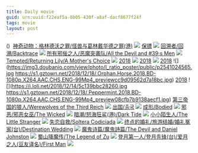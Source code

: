 ```yaml
---
title: Daily movie
guid: urn:uuid:f22eaf5a-8b05-430f-a8af-dacf8677f24f
tags: movie
layout: post
---
```


()
![]()
[神奇动物：格林德沃之罪/怪兽与葛林戴华德之罪(港)](magnet:?xt=urn:btih:884bba5a4c5c522f0341418ab53adb3082411e4a)
![](http://img.google.com.btba.xiaoeryi.com/upload/2018/11/30/56X1350036I645.big.jpg)
[保镖](ed2k://|file|保镖.1080p.BD中字[最新电影www.66ys.tv](ED2000.COM).mp4|1758058632|F409E8FA9043A43B2F66557D79AF709E|h=RDNZFZUXXXSDGZPDRSVEZP7A354EMILA|/保镖.1080p.BD中字.mp4)
![](https://tu.66vod.net/2018/5296.jpg)
[回溯者/回溯/Backtrace](magnet:?xt=urn:btih:5cadeba1aba19078620a404a40f130c1e996ec12)
![](http://img.google.com.btba.xiaoeryi.com/upload/2018/12/18/991341K615952l.big.jpg)
[所有邪佞之人/恶魔突袭队/All the Devil and #39;s Men](magnet:?xt=urn:btih:5c661c7ac103dc21c30b4d43f3a5e66fab584193)
![](http://img.google.com.btba.xiaoeryi.com/upload/2018/12/18/14h5127584161e.big.jpg)
[Tempted/Returning Lily/A Mother&#039;s Choice](magnet:?xt=urn:btih:26978b1216b4ed9c471b85110569c86d185a5f29)
![](http://img.google.com.btba.xiaoeryi.com/upload/2018/12/18/e41450E1514365.big.jpg)
[2018](magnet:?xt=urn:btih:FAE33B4B2C382E48C78DB071410602B6915A0C3D)
![](https://s1.gztown.net/2018/12/18/.A.Simple.Favor.2018.BD-1080p.X264.AAC.CHS.ENG-99Mp4_preview14a78e34a00ee56c.jpg)
[2018](magnet:?xt=urn:btih:C2FF2AC912CDAF216BB7CC988E3FB02F5C41E75C)
![](https://s1.gztown.net/2018/12/18/.Backtrace.2018.WEB-1080p.X264.AAC.CHS.ENG-99Mp4_previewbd747bd6b424918e.jpg)
[2018](magnet:?xt=urn:btih:E146AA87E60F1143A0C22BE8FEA24C9BE8B29FD7)
![](https://img3.doubanio.com/view/photo/l_ratio_poster/public/p2541024565.jpg
https://s1.gztown.net/2018/12/18/.Orphan.Horse.2018.BD-1080p.X264.AAC.CHS.ENG-99Mp4_previewcc9d09562d7a18bc.jpg)
[2018](magnet:?xt=urn:btih:3F55C2D2BB254169A957625D797B5B9D9495A7EB)
![](https://i.loli.net/2018/12/14/5c139bbc28260.jpg
https://s1.gztown.net/2018/12/18/.Peppermint.2018.BD-1080p.X264.AAC.CHS.ENG-99Mp4_preview08cfb7b9138aecf1.jpg)
[第三帝国的狼人/Werewolves of the Third Reich](magnet:?xt=urn:btih:c994fd3b8886244908d03552d952159731cfa5b8)
![](http://img.google.com.btba.xiaoeryi.com/upload/2018/12/18/40061c445M1599.big.jpg)
[出国/출국](magnet:?xt=urn:btih:9f11d3d40d71a8da3ea42df46e84bbcc3382d4c7)
![](http://img.google.com.btba.xiaoeryi.com/upload/2018/12/18/475Z94306Q5411.big.jpg)
[成形/Bodied](magnet:?xt=urn:btih:c82f5d15ac052254f4e3c8583bcf50220693243c)
![](http://img.google.com.btba.xiaoeryi.com/upload/2018/12/18/4xZ05514917457.big.jpg)
[邪恶/邪恶女巫/The Wicked](magnet:?xt=urn:btih:bcef3ec81b7f4a559930ab1a98eea2338015cc2c)
![](http://img.google.com.btba.xiaoeryi.com/upload/2018/12/18/0454j0173U8154.big.jpg)
[暗潮/怒海狂鲨(港)/Dark Tide](magnet:?xt=urn:btih:91004913315238a04aa9ca1e830407c2532b2bc2)
![](http://img.google.com.btba.xiaoeryi.com/upload/2014/11/01/sSr2grrgSsK.big.jpg)
[小小陌生人/The Little Stranger](magnet:?xt=urn:btih:f6f7be6a0599749cc13d26de91149dec5a122fd1)
![](http://img.google.com.btba.xiaoeryi.com/upload/2018/12/18/1D518544510C16.big.jpg)
[失恋自救/Soltera Codiciada](magnet:?xt=urn:btih:dc987c9505b466a8c35a509530c80805b5e2f159)
![](http://img.google.com.btba.xiaoeryi.com/upload/2018/12/18/451j614509t155.big.jpg)
[终点的婚礼/旅游结婚/婚礼冤家(台)/Destination Wedding](magnet:?xt=urn:btih:67039b7c2952d86d87acc542e1a7469c4b783230)
![](http://img.google.com.btba.xiaoeryi.com/upload/2018/12/18/551!053434155Y.big.jpg)
[魔鬼诗篇/魔鬼詩篇/The Devil and Daniel Johnston](magnet:?xt=urn:btih:0bdfd971adecc0f4401dffc62bf288a72cfe7872)
![](http://img.google.com.btba.xiaoeryi.com/upload/2018/12/18/158745yi445015.big.jpg)
[蜀山降魔传/The Legend of Zu](magnet:?xt=urn:btih:32dca7ca05a9121e7ba09c4433a7b159b5d8ae22)
![](http://img.google.com.btba.xiaoeryi.com/upload/2018/12/02/354552371jB441.big.jpg)
[登月第一人/登月先锋(台)/爱月之人(豆友译名)/First Man](magnet:?xt=urn:btih:a841c8fe4ffea2402a276fafa2aea7e0b766936b)
![](http://img.google.com.btba.xiaoeryi.com/upload/2018/12/18/u877V015405145.big.jpg)
